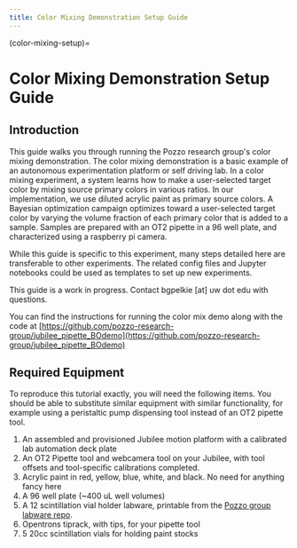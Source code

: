 ```yaml
---
title: Color Mixing Demonstration Setup Guide
---
```


(color-mixing-setup)=
# Color Mixing Demonstration Setup Guide

## Introduction

This guide walks you through running the Pozzo research group's color mixing demonstration. The color mixing demonstration is a basic example of an autonomous experimentation platform or self driving lab. In a color mixing experiment, a system learns how to make a user-selected target color by mixing source primary colors in various ratios. In our implementation, we use diluted acrylic paint as primary source colors. A Bayesian optimization campaign optimizes toward a user-selected target color by varying the volume fraction of each primary color that is added to a sample. Samples are prepared with an OT2 pipette in a 96 well plate, and characterized using a raspberry pi camera.

While this guide is specific to this experiment, many steps detailed here are transferable to other experiments. The related config files and Jupyter notebooks could be used as templates to set up new experiments.

This guide is a work in progress. Contact bgpelkie [at] uw dot edu with questions.

You can find the instructions for running the color mix demo along with the code at [https://github.com/pozzo-research-group/jubilee_pipette_BOdemo](https://github.com/pozzo-research-group/jubilee_pipette_BOdemo)

## Required Equipment

To reproduce this tutorial exactly, you will need the following items. You should be able to substitute similar equipment with similar functionality, for example using a peristaltic pump dispensing tool instead of an OT2 pipette tool. 

1. An assembled and provisioned Jubilee motion platform with a calibrated lab automation deck plate
2. An OT2 Pipette tool and webcamera tool on your Jubilee, with tool offsets and tool-specific calibrations completed.
3. Acrylic paint in red, yellow, blue, white, and black. No need for anything fancy here
4. A 96 well plate (~400 uL well volumes)
5. A 12 scintillation vial holder labware, printable from the [Pozzo group labware repo](https://github.com/pozzo-research-group/Automation-Hardware/tree/master/Vial%20Holders/20mlscintillation_12_wellplate_18000ul).
6. Opentrons tiprack, with tips, for your pipette tool
7. 5 20cc scintillation vials for holding paint stocks